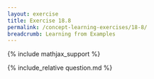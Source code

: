 ```yaml
---
layout: exercise
title: Exercise 18.8
permalink: /concept-learning-exercises/18-8/
breadcrumb: Learning from Examples
---
```


{% include mathjax_support %}

<div><i class="arrow-up" data-chapter="concept-learning-exercises" data-exercise="ex_8" data-rating="0"></i></div>
{% include_relative question.md %}
